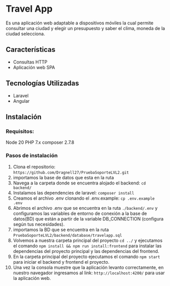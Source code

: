 # Travel App

Es una aplicación web adaptable a dispositivos móviles la cual permite consultar una ciudad y elegir un presupuesto y saber el clima, moneda de la ciudad selecciona.

## Características

- Consultas HTTP
- Aplicación web SPA

## Tecnologías Utilizadas
- Laravel
- Angular

## Instalación

### Requisitos:
Node 20
PHP 7.x
composer 2.7.8

### Pasos de instalación
1. Clona el repositorio: `https://github.com/Dragnell27/PruebaSoporteLVL2.git`
3. importamos la base de datos que esta en la ruta
3. Navega a la carpeta donde se encuentra alojado el backend: `cd backend/`
4. Instalamos las dependencies de laravel: `composer install`
5. Creamos el archivo .env clonando el .env.example: `cp .env.example .env`
6. Abrimos el archivo .env que se encuentra en la ruta `./backend/.env` y configuramos las variables de entorno de conexión a la base de datos(BD) que están a partir de la variable DB_CONNECTION (configura según tus necesidades).
7. importamos la BD que se encuentra en la ruta `PruebaSoporteLVL2/backend/database/travelapp.sql`
8. Volvemos a nuestra carpeta principal del proyecto `cd ../` y ejecutamos el comando `npm install && npm run install:frontend` para instalar las dependencias del proyecto principal y las dependencias del frontend.
9. En la carpeta principal del proyecto ejecutamos el comando `npm start` para iniciar el backend y frontend el proyecto.
10. Una vez la consola muestre que la aplicación levanto correctamente, en nuestro navegador ingresamos al link: `http://localhost:4200/` para usar la aplicación web.




